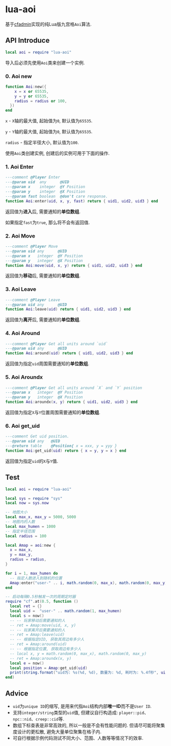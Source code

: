 # lua-aoi

  基于[cfadmin](https://cfadmin.cn)实现的纯Lua版九宫格`Aoi`算法.
  
## API Introduce

  ```lua
  local aoi = require "lua-aoi"
  ```
  
  导入后必须先使用`Aoi`类来创建一个实例.

### 0. Aoi new

```lua
function Aoi:new({
    x = x or 65535,
    y = y or 65535,
    radius = radius or 100,
  })
end
```

  `x` - `X`轴的最大值, 起始值为`0`, 默认值为`65535`.

  `y` - `Y`轴的最大值, 起始值为`0`, 默认值为`65535`.

  `radius` - 指定半径大小, 默认值为`100`.

  使用`Aoi`类创建实例, 创建后的实例可用于下面的操作.

### 1. Aoi Enter

```lua
---comment @Player Enter
---@param uid  any      @UID
---@param x    integer  @Y Position
---@param y    integer  @X Position
---@param fast boolean  @don't care response.
function Aoi:enter(uid, x, y, fast) return { uid1, uid2, uid3 } end
```

  返回值为**进入**后, 需要通知的**单位数组**.
  
  如果指定`fast`为`true`, 那么将不会有返回值.

### 2. Aoi Move

```lua
---comment @Player Move
---@param uid any      @UID
---@param x   integer  @Y Position
---@param y   integer  @X Position
function Aoi:move(uid, x, y) return { uid1, uid2, uid3 } end
```

  返回值为**移动**后, 需要通知的**单位数组**.

### 3. Aoi Leave

```lua
---comment @Player Leave
---@param uid any      @UID
function Aoi:leave(uid) return { uid1, uid2, uid3 } end
```

  返回值为**离开**后, 需要通知的**单位数组**.

### 4. Aoi Around

```lua
---comment @Player Get all units around `uid`
---@param uid any      @UID
function Aoi:around(uid) return { uid1, uid2, uid3 } end
```

  返回值为指定`uid`周围需要通知的**单位数组**.

### 5. Aoi Aroundx

```lua
---comment @Player Get all units around `X` and `Y` position
---@param x   integer  @Y Position
---@param y   integer  @X Position
function Aoi:aroundx(x, y) return { uid1, uid2, uid3 } end
```
  返回值为指定`X`与`Y`位置周围需要通知的**单位数组**.
  
### 6. Aoi get_uid

```lua
---comment Get uid position.
---@param uid any   @UID
---@return table    @Position{ x = xxx, y = yyy }
function Aoi:get_uid(uid) return { x = y, y = x } end
```
  返回值为指定`uid`的`X`与`Y`值.

## Test

```lua
local aoi = require "lua-aoi"

local sys = require "sys"
local now = sys.now

-- 地图大小
local max_x, max_y = 5000, 5000
-- 地图内的人数
local max_humen = 1000
-- 指定半径范围
local radius = 100

local Amap = aoi:new {
  x = max_x,
  y = max_y,
  radius = radius,
}

for i = 1, max_humen do
  -- 指定人数进入到随机的位置
  Amap:enter("user-" .. i, math.random(0, max_x), math.random(0, max_y), true)
end

-- 启动每隔0.5秒触发一次的周期定时器
require "cf".at(0.5, function ()
  local ret = {}
  local uid =  "user-" .. math.random(1, max_humen)
  local s = now()
  -- -- 玩家移动后需要通知的人
  -- ret = Amap:move(uid, x, y)
  -- -- 玩家离开后需要通知的人
  -- ret = Amap:leave(uid)
  -- -- 根据指定UID, 获取其周边有多少人
  -- ret = Amap:around(uid)
  -- -- 根据指定位置, 获取周边有多少人
  -- local x, y = math.random(0, max_x), math.random(0, max_y)
  -- ret = Amap:aroundx(x, y)
  local e = now()
  local position = Amap:get_uid(uid)
  print(string.format("uid为: %s(%d, %d), 数量为: %d, 耗时为: %.4f秒", uid, position.x, position.y, #ret, e - s))
end)
```

## Advice

  * `uid`为`unique ID`的缩写, 是用来代指`Aoi`结构内部**唯一ID**而不是`User ID`.
  * 支持`integer/string`类型的`uid`值, 但建议自行构造成: `player::pid`、`npc::nid`、`creep::cid`等.
  * 数组下标查表是非常高效的, 所以一般是不会有性能问题的. 但请尽可能将聚集度设计的更松散, 避免大量单位聚集在格子内.
  * 可自行根据示例代码测试不同大小、范围、人数等等情况下的效率.
